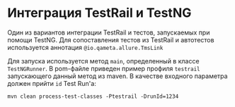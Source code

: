 # Интеграция TestRail и TestNG
Один из вариантов интеграции TestRail и тестов, запускаемых при помощи TestNG.
Для сопоставления тестов из TestRail и автотестов используется аннотация `@io.qameta.allure.TmsLink`

Для запуска используется метод `main`, определенный в классе `TestNGRunner`. В pom-файле приведен пример профиля `testrail` запускающего данный метод из maven.
В качестве входного параметра должен прийти `id` Test Run'а:

`mvn clean process-test-classes -Ptestrail -DrunId=1234`